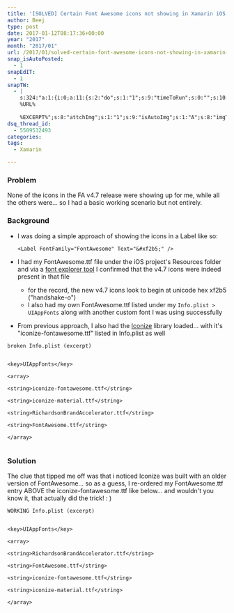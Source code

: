 ```yaml
---
title: '[SOLVED] Certain Font Awesome icons not showing in Xamarin iOS'
author: Beej
type: post
date: 2017-01-12T08:17:36+00:00
year: "2017"
month: "2017/01"
url: /2017/01/solved-certain-font-awesome-icons-not-showing-in-xamarin-ios.html
snap_isAutoPosted:
  - 1
snapEdIT:
  - 1
snapTW:
  - |
    s:324:"a:1:{i:0;a:11:{s:2:"do";s:1:"1";s:9:"timeToRun";s:0:"";s:10:"SNAPformat";s:27:"%TITLE%
    %URL%
    
    %EXCERPT%";s:8:"attchImg";s:1:"1";s:9:"isAutoImg";s:1:"A";s:8:"imgToUse";s:0:"";s:4:"doTW";s:1:"1";s:11:"isPrePosted";s:1:"1";s:8:"isPosted";s:1:"1";s:4:"pgID";s:18:"819459174568333312";s:5:"pDate";s:19:"2017-01-12 08:21:06";}}";
dsq_thread_id:
  - 5509532493
categories:
tags:
  - Xamarin

---
```

### Problem

None of the icons in the FA v4.7 release were showing up for me, while all the others were... so I had a basic working scenario but not entirely.

### Background

  * I was doing a simple approach of showing the icons in a Label like so:
  
    `<Label FontFamily="FontAwesome" Text="&#xf2b5;" />`
  * I had my FontAwesome.ttf file under the iOS project's Resources folder and via a [font explorer tool][1] I confirmed that the v4.7 icons were indeed present in that file 
      * for the record, the new v4.7 icons look to begin at unicode hex xf2b5 ("handshake-o")
      * I also had my own FontAwesome.ttf listed under my `Info.plist > UIAppFonts` along with another custom font I was using successfully
  * From previous approach, I also had the [Iconize][2] library loaded... with it's "iconize-fontawesome.ttf" listed in Info.plist as well

`broken Info.plist (excerpt)`
```
  
<key>UIAppFonts</key>
  
<array>
    
<string>iconize-fontawesome.ttf</string>
    
<string>iconize-material.ttf</string>
    
<string>RichardsonBrandAccelerator.ttf</string>
    
<string>FontAwesome.ttf</string>
  
</array>
  
```

### Solution

The clue that tipped me off was that i noticed Iconize was built with an older version of FontAwesome... so as a guess, I re-ordered my FontAwesome.ttf entry ABOVE the iconize-fontawesome.ttf like below... and wouldn't you know it, that actually did the trick! : )

`WORKING Info.plist (excerpt)`
```
  
<key>UIAppFonts</key>
  
<array>
    
<string>RichardsonBrandAccelerator.ttf</string>
    
<string>FontAwesome.ttf</string>
    
<string>iconize-fontawesome.ttf</string>
    
<string>iconize-material.ttf</string>
  
</array>
  
```

 [1]: https://geticonjar.com/
 [2]: https://www.nuget.org/packages/Xam.FormsPlugin.Iconize/